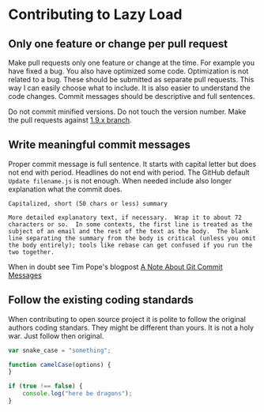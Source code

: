 # Contributing to Lazy Load

## Only one feature or change per pull request

Make pull requests only one feature or change at the time. For example you have fixed a bug. You also have optimized some code. Optimization is not related to a bug. These should be submitted as separate pull requests. This way I can easily choose what to include. It is also easier to understand the code changes. Commit messages should be descriptive and full sentences.

Do not commit minified versions. Do not touch the version number. Make the pull requests against [1.9.x branch](https://github.com/tuupola/jquery_lazyload/commits/1.9.x).

## Write meaningful commit messages

Proper commit message is full sentence. It starts with capital letter but does not end with period. Headlines do not end with period. The GitHub default `Update filename.js` is not enough. When needed include also longer explanation what the commit does.

```text
Capitalized, short (50 chars or less) summary

More detailed explanatory text, if necessary.  Wrap it to about 72
characters or so.  In some contexts, the first line is treated as the
subject of an email and the rest of the text as the body.  The blank
line separating the summary from the body is critical (unless you omit
the body entirely); tools like rebase can get confused if you run the
two together.
```

When in doubt see Tim Pope's blogpost [A Note About Git Commit Messages](http://tbaggery.com/2008/04/19/a-note-about-git-commit-messages.html)

## Follow the existing coding standards

When contributing to open source project it is polite to follow the original authors coding standars. They might be different than yours. It is not a holy war. Just follow then original.

```javascript
var snake_case = "something";

function camelCase(options) {
}

if (true !== false) {
    console.log("here be dragons");
}
```

